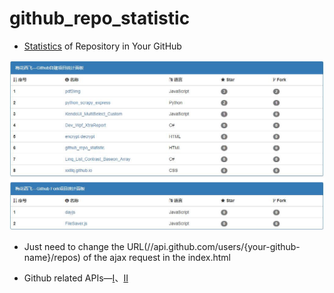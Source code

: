# github_repo_statistic
* [Statistics](https://xxlllq.github.io/github_repo_statistic/) of Repository in Your GitHub

<div align=center><a href="https://xxlllq.github.io/github_repo_statistic/" target="_blank"><img width="1000px" height="auto" src="https://github.com/xxlllq/github_repo_statistic/blob/master/static.jpg"/></a></div>

* Just need to change the URL(//api.github.com/users/{your-github-name}/repos) of the ajax request in the index.html

* Github related APIs—[I](https://developer.github.com/v3/)、[II](https://api.github.com/)

